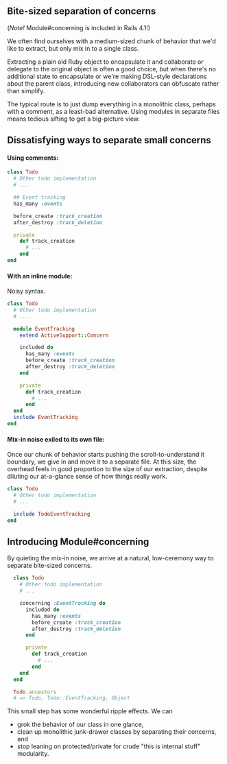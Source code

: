 ## Bite-sized separation of concerns

(*Note!* Module#concerning is included in Rails 4.1!)

We often find ourselves with a medium-sized chunk of behavior that we'd
like to extract, but only mix in to a single class.

Extracting a plain old Ruby object to encapsulate it and collaborate or
delegate to the original object is often a good choice, but when there's
no additional state to encapsulate or we're making DSL-style declarations
about the parent class, introducing new collaborators can obfuscate rather
than simplify.

The typical route is to just dump everything in a monolithic class, perhaps
with a comment, as a least-bad alternative. Using modules in separate files
means tedious sifting to get a big-picture view.

## Dissatisfying ways to separate small concerns

#### Using comments:

```ruby
class Todo
  # Other todo implementation
  # ...

  ## Event tracking
  has_many :events

  before_create :track_creation
  after_destroy :track_deletion

  private
    def track_creation
      # ...
    end
end
```

#### With an inline module:

Noisy syntax.

```ruby
class Todo
  # Other todo implementation
  # ...

  module EventTracking
    extend ActiveSupport::Concern

    included do
      has_many :events
      before_create :track_creation
      after_destroy :track_deletion
    end

    private
      def track_creation
        # ...
      end
  end
  include EventTracking
end
```

#### Mix-in noise exiled to its own file:

Once our chunk of behavior starts pushing the scroll-to-understand it
boundary, we give in and move it to a separate file. At this size, the
overhead feels in good proportion to the size of our extraction, despite
diluting our at-a-glance sense of how things really work.

```ruby
class Todo
  # Other todo implementation
  # ...

  include TodoEventTracking
end
```

## Introducing Module#concerning

By quieting the mix-in noise, we arrive at a natural, low-ceremony way to
separate bite-sized concerns.

```ruby
  class Todo
    # Other todo implementation
    # ...

    concerning :EventTracking do
      included do
        has_many :events
        before_create :track_creation
        after_destroy :track_deletion
      end

      private
        def track_creation
          # ...
        end
    end
  end

  Todo.ancestors
  # => Todo, Todo::EventTracking, Object
```

This small step has some wonderful ripple effects. We can
* grok the behavior of our class in one glance,
* clean up monolithic junk-drawer classes by separating their concerns, and
* stop leaning on protected/private for crude "this is internal stuff" modularity.
